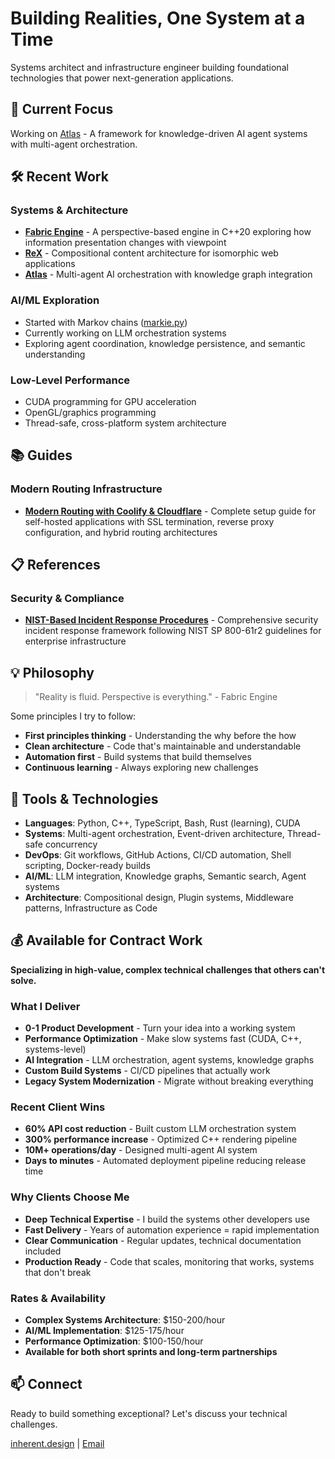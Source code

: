 # Building Realities, One System at a Time

Systems architect and infrastructure engineer building foundational technologies that power next-generation applications.

## 🌌 Current Focus

Working on [Atlas](https://github.com/inherent-design/atlas) - A framework for knowledge-driven AI agent systems with multi-agent orchestration.

## 🛠️ Recent Work

### Systems & Architecture
- **[Fabric Engine](https://github.com/inherent-design/fabric)** - A perspective-based engine in C++20 exploring how information presentation changes with viewpoint
- **[ReX](https://github.com/inherent-design/ReX)** - Compositional content architecture for isomorphic web applications
- **[Atlas](https://github.com/inherent-design/atlas)** - Multi-agent AI orchestration with knowledge graph integration

### AI/ML Exploration
- Started with Markov chains ([markie.py](https://github.com/mannie-exe/markie.py))
- Currently working on LLM orchestration systems
- Exploring agent coordination, knowledge persistence, and semantic understanding

### Low-Level Performance
- CUDA programming for GPU acceleration
- OpenGL/graphics programming
- Thread-safe, cross-platform system architecture

## 📚 Guides

### Modern Routing Infrastructure
- **[Modern Routing with Coolify & Cloudflare](guides/00-modern-routing.md)** - Complete setup guide for self-hosted applications with SSL termination, reverse proxy configuration, and hybrid routing architectures

## 📋 References

### Security & Compliance
- **[NIST-Based Incident Response Procedures](reference/nist-incident-response-procedures.md)** - Comprehensive security incident response framework following NIST SP 800-61r2 guidelines for enterprise infrastructure

## 💡 Philosophy

> "Reality is fluid. Perspective is everything." - Fabric Engine

Some principles I try to follow:
- **First principles thinking** - Understanding the why before the how
- **Clean architecture** - Code that's maintainable and understandable
- **Automation first** - Build systems that build themselves
- **Continuous learning** - Always exploring new challenges

## 🔧 Tools & Technologies

- **Languages**: Python, C++, TypeScript, Bash, Rust (learning), CUDA
- **Systems**: Multi-agent orchestration, Event-driven architecture, Thread-safe concurrency
- **DevOps**: Git workflows, GitHub Actions, CI/CD automation, Shell scripting, Docker-ready builds
- **AI/ML**: LLM integration, Knowledge graphs, Semantic search, Agent systems
- **Architecture**: Compositional design, Plugin systems, Middleware patterns, Infrastructure as Code

## 💰 Available for Contract Work

**Specializing in high-value, complex technical challenges that others can't solve.**

### What I Deliver
- **0-1 Product Development** - Turn your idea into a working system
- **Performance Optimization** - Make slow systems fast (CUDA, C++, systems-level)
- **AI Integration** - LLM orchestration, agent systems, knowledge graphs
- **Custom Build Systems** - CI/CD pipelines that actually work
- **Legacy System Modernization** - Migrate without breaking everything

### Recent Client Wins
- **60% API cost reduction** - Built custom LLM orchestration system
- **300% performance increase** - Optimized C++ rendering pipeline  
- **10M+ operations/day** - Designed multi-agent AI system
- **Days to minutes** - Automated deployment pipeline reducing release time

### Why Clients Choose Me
- **Deep Technical Expertise** - I build the systems other developers use
- **Fast Delivery** - Years of automation experience = rapid implementation
- **Clear Communication** - Regular updates, technical documentation included
- **Production Ready** - Code that scales, monitoring that works, systems that don't break

### Rates & Availability
- **Complex Systems Architecture**: $150-200/hour
- **AI/ML Implementation**: $125-175/hour
- **Performance Optimization**: $100-150/hour
- **Available for both short sprints and long-term partnerships**

## 📫 Connect

Ready to build something exceptional? Let's discuss your technical challenges.

[inherent.design](https://inherent.design) | [Email](mailto:mannie@inherent.design)
